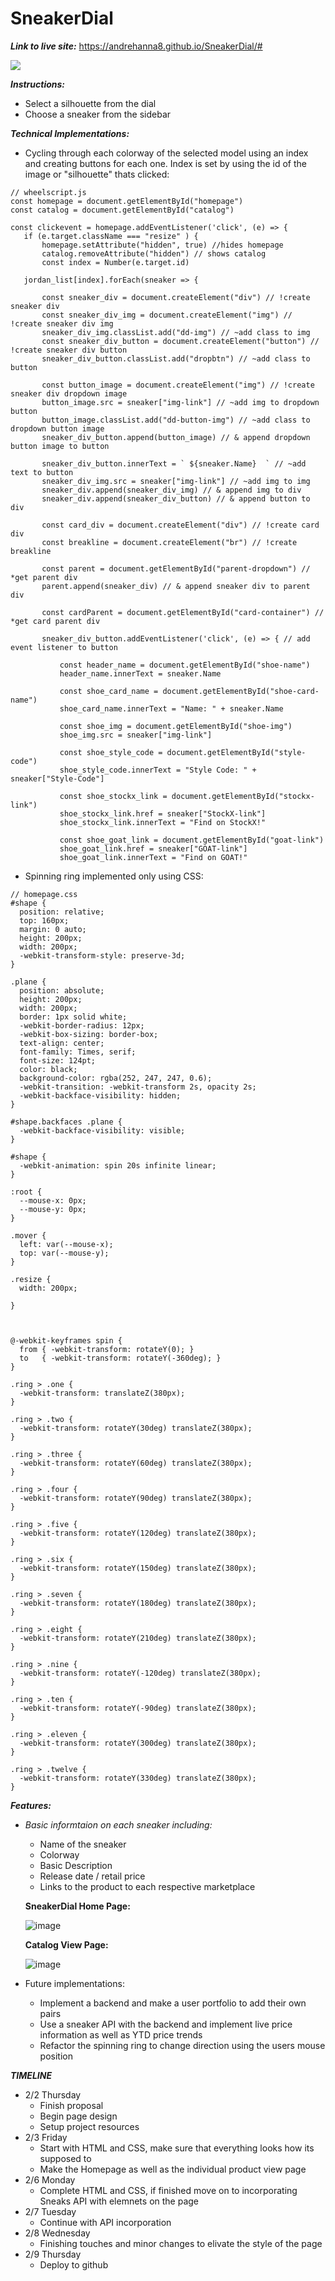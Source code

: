 # SneakerDial
***Link to live site:*** 
https://andrehanna8.github.io/SneakerDial/#

![](https://github.com/SneakerDial/sneakgif.gif)


***Instructions:***
   -  Select a silhouette from the dial
   -  Choose a sneaker from the sidebar

***Technical Implementations:***
- Cycling through each colorway of the selected model using an index and creating buttons for each one. Index is set by using the id of the image or "silhouette" thats clicked:
 ```
 // wheelscript.js
const homepage = document.getElementById("homepage")
const catalog = document.getElementById("catalog")

const clickevent = homepage.addEventListener('click', (e) => {
    if (e.target.className === "resize" ) {
        homepage.setAttribute("hidden", true) //hides homepage
        catalog.removeAttribute("hidden") // shows catalog
        const index = Number(e.target.id)

    jordan_list[index].forEach(sneaker => { 
        
        const sneaker_div = document.createElement("div") // !create sneaker div
        const sneaker_div_img = document.createElement("img") // !create sneaker div img
        sneaker_div_img.classList.add("dd-img") // ~add class to img
        const sneaker_div_button = document.createElement("button") // !create sneaker div button
        sneaker_div_button.classList.add("dropbtn") // ~add class to button

        const button_image = document.createElement("img") // !create sneaker div dropdown image
        button_image.src = sneaker["img-link"] // ~add img to dropdown button
        button_image.classList.add("dd-button-img") // ~add class to dropdown button image
        sneaker_div_button.append(button_image) // & append dropdown button image to button

        sneaker_div_button.innerText = ` ${sneaker.Name}  ` // ~add text to button
        sneaker_div_img.src = sneaker["img-link"] // ~add img to img
        sneaker_div.append(sneaker_div_img) // & append img to div
        sneaker_div.append(sneaker_div_button) // & append button to div

        const card_div = document.createElement("div") // !create card div
        const breakline = document.createElement("br") // !create breakline

        const parent = document.getElementById("parent-dropdown") // *get parent div
        parent.append(sneaker_div) // & append sneaker div to parent div
            
        const cardParent = document.getElementById("card-container") // *get card parent div

        sneaker_div_button.addEventListener('click', (e) => { // add event listener to button
            
            const header_name = document.getElementById("shoe-name") 
            header_name.innerText = sneaker.Name
            
            const shoe_card_name = document.getElementById("shoe-card-name")
            shoe_card_name.innerText = "Name: " + sneaker.Name

            const shoe_img = document.getElementById("shoe-img")
            shoe_img.src = sneaker["img-link"]

            const shoe_style_code = document.getElementById("style-code")
            shoe_style_code.innerText = "Style Code: " + sneaker["Style-Code"]

            const shoe_stockx_link = document.getElementById("stockx-link")
            shoe_stockx_link.href = sneaker["StockX-link"]
            shoe_stockx_link.innerText = "Find on StockX!"

            const shoe_goat_link = document.getElementById("goat-link")
            shoe_goat_link.href = sneaker["GOAT-link"]
            shoe_goat_link.innerText = "Find on GOAT!"
```
         
-  Spinning ring implemented only using CSS:
```
// homepage.css
#shape {
  position: relative;
  top: 160px;
  margin: 0 auto;
  height: 200px;
  width: 200px;
  -webkit-transform-style: preserve-3d;
}

.plane {
  position: absolute;
  height: 200px;
  width: 200px;
  border: 1px solid white;
  -webkit-border-radius: 12px;
  -webkit-box-sizing: border-box;
  text-align: center;
  font-family: Times, serif;
  font-size: 124pt;
  color: black;
  background-color: rgba(252, 247, 247, 0.6);
  -webkit-transition: -webkit-transform 2s, opacity 2s;
  -webkit-backface-visibility: hidden;
}  

#shape.backfaces .plane {
  -webkit-backface-visibility: visible;
}  

#shape {
  -webkit-animation: spin 20s infinite linear;
}  

:root {
  --mouse-x: 0px;
  --mouse-y: 0px;
}

.mover {
  left: var(--mouse-x);
  top: var(--mouse-y);
}

.resize {
  width: 200px;

}



@-webkit-keyframes spin {
  from { -webkit-transform: rotateY(0); }
  to   { -webkit-transform: rotateY(-360deg); }
}  

.ring > .one {
  -webkit-transform: translateZ(380px);
}  

.ring > .two {
  -webkit-transform: rotateY(30deg) translateZ(380px);
}  

.ring > .three {
  -webkit-transform: rotateY(60deg) translateZ(380px);
}  

.ring > .four {
  -webkit-transform: rotateY(90deg) translateZ(380px);
}  

.ring > .five {
  -webkit-transform: rotateY(120deg) translateZ(380px);
}  

.ring > .six {
  -webkit-transform: rotateY(150deg) translateZ(380px);
}  

.ring > .seven {
  -webkit-transform: rotateY(180deg) translateZ(380px);
}  

.ring > .eight {
  -webkit-transform: rotateY(210deg) translateZ(380px);
}  

.ring > .nine {
  -webkit-transform: rotateY(-120deg) translateZ(380px);
}  

.ring > .ten {
  -webkit-transform: rotateY(-90deg) translateZ(380px);
}  

.ring > .eleven {
  -webkit-transform: rotateY(300deg) translateZ(380px);
}  

.ring > .twelve {
  -webkit-transform: rotateY(330deg) translateZ(380px);
}  
```
   
***Features:***

-   *Basic informtaion on each sneaker including:*
    * Name of the sneaker
    * Colorway
    * Basic Description
    * Release date / retail price
    * Links to the product to each respective marketplace
    
    

    **SneakerDial Home Page:**
    
    ![image](https://user-images.githubusercontent.com/34076045/217715666-7a199f62-0d6c-4af9-b2c7-7118e40d87b2.png)
    
    
    **Catalog View Page:** 
    
    ![image](https://user-images.githubusercontent.com/34076045/217715746-0042790b-aae6-414d-8345-cc2f84595d9c.png)


-  Future implementations:
   *  Implement a backend and make a user portfolio to add their own pairs
   *  Use a sneaker API with the backend and implement live price information as well as YTD price trends
   *  Refactor the spinning ring to change direction using the users mouse position

***TIMELINE***

   - 2/2 Thursday
      * Finish proposal
      * Begin page design
      * Setup project resources
   - 2/3 Friday
      * Start with HTML and CSS, make sure that everything looks how its supposed to
      * Make the Homepage as well as the individual product view page
   - 2/6 Monday
      * Complete HTML and CSS, if finished move on to incorporating Sneaks API with elemnets on the page
   - 2/7 Tuesday
      *  Continue with API incorporation
   - 2/8 Wednesday
      * Finishing touches and minor changes to elivate the style of the page
   - 2/9 Thursday
      * Deploy to github

